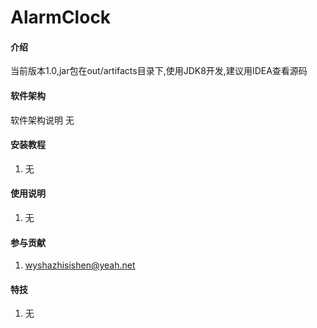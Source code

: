 # AlarmClock

#### 介绍
当前版本1.0,jar包在out/artifacts目录下,使用JDK8开发,建议用IDEA查看源码

#### 软件架构
软件架构说明
无

#### 安装教程

1.  无

#### 使用说明

1.  无

#### 参与贡献

1.  wyshazhisishen@yeah.net


#### 特技

1.  无
